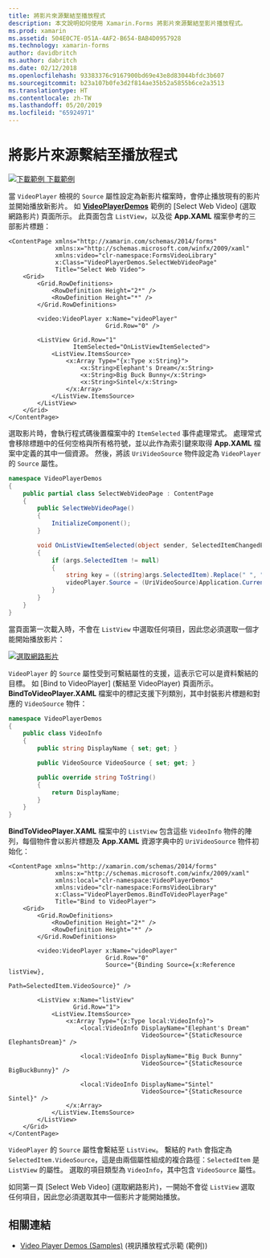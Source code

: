 ```yaml
---
title: 將影片來源繫結至播放程式
description: 本文說明如何使用 Xamarin.Forms 將影片來源繫結至影片播放程式。
ms.prod: xamarin
ms.assetid: 504E0C7E-051A-4AF2-B654-BAB4D0957928
ms.technology: xamarin-forms
author: davidbritch
ms.author: dabritch
ms.date: 02/12/2018
ms.openlocfilehash: 93383376c9167900bd69e43e8d83044bfdc3b607
ms.sourcegitcommit: b23a107b0fe3d2f814ae35b52a5855b6ce2a3513
ms.translationtype: HT
ms.contentlocale: zh-TW
ms.lasthandoff: 05/20/2019
ms.locfileid: "65924971"
---
```

# <a name="binding-video-sources-to-the-player"></a>將影片來源繫結至播放程式

[![下載範例](~/media/shared/download.png) 下載範例](https://developer.xamarin.com/samples/xamarin-forms/CustomRenderers/VideoPlayerDemos/)

當 `VideoPlayer` 檢視的 `Source` 屬性設定為新影片檔案時，會停止播放現有的影片並開始播放新影片。 如 [**VideoPlayerDemos**](https://developer.xamarin.com/samples/xamarin-forms/CustomRenderers/VideoPlayerDemos/) 範例的 [Select Web Video] \(選取網路影片\) 頁面所示。 此頁面包含 `ListView`，以及從 **App.XAML** 檔案參考的三部影片標題：

```xaml
<ContentPage xmlns="http://xamarin.com/schemas/2014/forms"
             xmlns:x="http://schemas.microsoft.com/winfx/2009/xaml"
             xmlns:video="clr-namespace:FormsVideoLibrary"
             x:Class="VideoPlayerDemos.SelectWebVideoPage"
             Title="Select Web Video">
    <Grid>
        <Grid.RowDefinitions>
            <RowDefinition Height="2*" />
            <RowDefinition Height="*" />
        </Grid.RowDefinitions>

        <video:VideoPlayer x:Name="videoPlayer"
                           Grid.Row="0" />

        <ListView Grid.Row="1"
                  ItemSelected="OnListViewItemSelected">
            <ListView.ItemsSource>
                <x:Array Type="{x:Type x:String}">
                    <x:String>Elephant's Dream</x:String>
                    <x:String>Big Buck Bunny</x:String>
                    <x:String>Sintel</x:String>
                </x:Array>
            </ListView.ItemsSource>
        </ListView>
    </Grid>
</ContentPage>
```

選取影片時，會執行程式碼後置檔案中的 `ItemSelected` 事件處理常式。 處理常式會移除標題中的任何空格與所有格符號，並以此作為索引鍵來取得 **App.XAML** 檔案中定義的其中一個資源。 然後，將該 `UriVideoSource` 物件設定為 `VideoPlayer` 的 `Source` 屬性。

```csharp
namespace VideoPlayerDemos
{
    public partial class SelectWebVideoPage : ContentPage
    {
        public SelectWebVideoPage()
        {
            InitializeComponent();
        }

        void OnListViewItemSelected(object sender, SelectedItemChangedEventArgs args)
        {
            if (args.SelectedItem != null)
            {
                string key = ((string)args.SelectedItem).Replace(" ", "").Replace("'", "");
                videoPlayer.Source = (UriVideoSource)Application.Current.Resources[key];
            }
        }
    }
}
```

當頁面第一次載入時，不會在 `ListView` 中選取任何項目，因此您必須選取一個才能開始播放影片：

[![選取網路影片](source-bindings-images/selectwebvideo-small.png "選取網路影片")](source-bindings-images/selectwebvideo-large.png#lightbox "選取網路影片")

`VideoPlayer` 的 `Source` 屬性受到可繫結屬性的支援，這表示它可以是資料繫結的目標。 如 [Bind to VideoPlayer] \(繫結至 VideoPlayer\) 頁面所示。 **BindToVideoPlayer.XAML** 檔案中的標記支援下列類別，其中封裝影片標題和對應的 `VideoSource` 物件：

```csharp
namespace VideoPlayerDemos
{
    public class VideoInfo
    {
        public string DisplayName { set; get; }

        public VideoSource VideoSource { set; get; }

        public override string ToString()
        {
            return DisplayName;
        }
    }
}
```

**BindToVideoPlayer.XAML** 檔案中的 `ListView` 包含這些 `VideoInfo` 物件的陣列，每個物件會以影片標題及 **App.XAML** 資源字典中的 `UriVideoSource` 物件初始化：

```xaml
<ContentPage xmlns="http://xamarin.com/schemas/2014/forms"
             xmlns:x="http://schemas.microsoft.com/winfx/2009/xaml"
             xmlns:local="clr-namespace:VideoPlayerDemos"
             xmlns:video="clr-namespace:FormsVideoLibrary"
             x:Class="VideoPlayerDemos.BindToVideoPlayerPage"
             Title="Bind to VideoPlayer">
    <Grid>
        <Grid.RowDefinitions>
            <RowDefinition Height="2*" />
            <RowDefinition Height="*" />
        </Grid.RowDefinitions>

        <video:VideoPlayer x:Name="videoPlayer"
                           Grid.Row="0"
                           Source="{Binding Source={x:Reference listView},
                                            Path=SelectedItem.VideoSource}" />

        <ListView x:Name="listView"
                  Grid.Row="1">
            <ListView.ItemsSource>
                <x:Array Type="{x:Type local:VideoInfo}">
                    <local:VideoInfo DisplayName="Elephant's Dream"
                                     VideoSource="{StaticResource ElephantsDream}" />

                    <local:VideoInfo DisplayName="Big Buck Bunny"
                                     VideoSource="{StaticResource BigBuckBunny}" />

                    <local:VideoInfo DisplayName="Sintel"
                                     VideoSource="{StaticResource Sintel}" />
                </x:Array>
            </ListView.ItemsSource>
        </ListView>
    </Grid>
</ContentPage>
```

`VideoPlayer` 的 `Source` 屬性會繫結至 `ListView`。 繫結的 `Path` 會指定為 `SelectedItem.VideoSource`，這是由兩個屬性組成的複合路徑：`SelectedItem` 是 `ListView` 的屬性。 選取的項目類型為 `VideoInfo`，其中包含 `VideoSource` 屬性。

如同第一頁 [Select Web Video] \(選取網路影片\)，一開始不會從 `ListView` 選取任何項目，因此您必須選取其中一個影片才能開始播放。


## <a name="related-links"></a>相關連結

- [Video Player Demos (Samples)](https://developer.xamarin.com/samples/xamarin-forms/CustomRenderers/VideoPlayerDemos/) (視訊播放程式示範 (範例))
